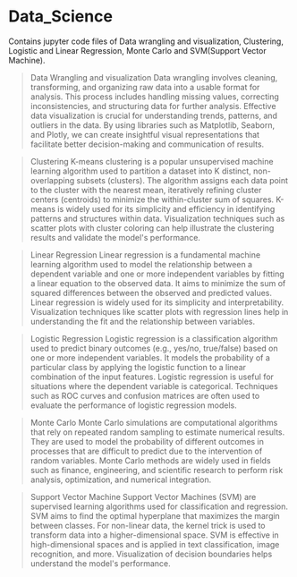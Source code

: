 # Data_Science
Contains jupyter code files of Data wrangling and visualization, Clustering, Logistic and Linear Regression, Monte Carlo and SVM(Support Vector Machine).

>Data Wrangling and visualization
Data wrangling involves cleaning, transforming, and organizing raw data into a usable format for analysis. This process includes handling missing values, correcting inconsistencies, and structuring data for further analysis. Effective data visualization is crucial for understanding trends, patterns, and outliers in the data. By using libraries such as Matplotlib, Seaborn, and Plotly, we can create insightful visual representations that facilitate better decision-making and communication of results.

>Clustering
K-means clustering is a popular unsupervised machine learning algorithm used to partition a dataset into K distinct, non-overlapping subsets (clusters). The algorithm assigns each data point to the cluster with the nearest mean, iteratively refining cluster centers (centroids) to minimize the within-cluster sum of squares. K-means is widely used for its simplicity and efficiency in identifying patterns and structures within data. Visualization techniques such as scatter plots with cluster coloring can help illustrate the clustering results and validate the model's performance.

>Linear Regression
Linear regression is a fundamental machine learning algorithm used to model the relationship between a dependent variable and one or more independent variables by fitting a linear equation to the observed data. It aims to minimize the sum of squared differences between the observed and predicted values. Linear regression is widely used for its simplicity and interpretability. Visualization techniques like scatter plots with regression lines help in understanding the fit and the relationship between variables.

>Logistic Regression
Logistic regression is a classification algorithm used to predict binary outcomes (e.g., yes/no, true/false) based on one or more independent variables. It models the probability of a particular class by applying the logistic function to a linear combination of the input features. Logistic regression is useful for situations where the dependent variable is categorical. Techniques such as ROC curves and confusion matrices are often used to evaluate the performance of logistic regression models.

>Monte Carlo
Monte Carlo simulations are computational algorithms that rely on repeated random sampling to estimate numerical results. They are used to model the probability of different outcomes in processes that are difficult to predict due to the intervention of random variables. Monte Carlo methods are widely used in fields such as finance, engineering, and scientific research to perform risk analysis, optimization, and numerical integration.

>Support Vector Machine
Support Vector Machines (SVM) are supervised learning algorithms used for classification and regression. SVM aims to find the optimal hyperplane that maximizes the margin between classes. For non-linear data, the kernel trick is used to transform data into a higher-dimensional space. SVM is effective in high-dimensional spaces and is applied in text classification, image recognition, and more. Visualization of decision boundaries helps understand the model's performance.
